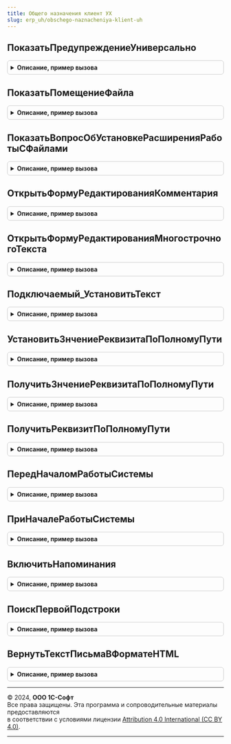 ```yaml
---
title: Общего назначения клиент УХ
slug: erp_uh/obschego-naznacheniya-klient-uh
---
```



## ПоказатьПредупреждениеУниверсально
<details style="margin: 1em 0; padding: 0.5em; border: 1px solid #ccc; border-radius: 6px;">

<summary style="font-weight: bold; cursor: pointer;">Описание, пример вызова</summary>

```bsl
////////////////////////////////////////////////////////////////////////////////
// Клиентские процедуры общего назначения

// Устарела. Следует использовать платформенный метод ПоказатьПредупреждение
Процедура ПоказатьПредупреждениеУниверсально(ТекстПредупреждения, Заголовок = Неопределено, Оповещение = Неопределено) Экспорт
```

Пример вызова
```bsl
ОбщегоНазначенияКлиентУХ.ПоказатьПредупреждениеУниверсально(ТекстПредупреждения, Заголовок, Оповещение);
```
</details>

## ПоказатьПомещениеФайла
<details style="margin: 1em 0; padding: 0.5em; border: 1px solid #ccc; border-radius: 6px;">

<summary style="font-weight: bold; cursor: pointer;">Описание, пример вызова</summary>

```bsl

// Показывает диалог выбора файлов и помещает выбранные файлы во временное хранилище.
//  Совмещает работу методов глобального метода НачатьПомещениеФайла и ПоместитьФайлы,
//  возвращая идентичный результат вне зависимости от того, подключено расширение работы с файлами, или нет.
//
// Параметры:
//   ОбработчикЗавершения  - ОписаниеОповещения - Описание процедуры, принимающей результат выбора.
//   ИдентификаторФормы    - УникальныйИдентификатор - Уникальный идентификатор формы, из которой выполняется
//                                                     размещение файла.
//   НачальноеИмяФайла     - Строка - Полный путь и имя файла, которые будут предложены пользователю в начале выбора.
//   ПараметрыДиалога      - Структура, Неопределено - См. свойства ДиалогВыбораФайла в синтакс-помощнике.
//       Используется в случае, если удалось подключить расширение работы с файлами.
//
// Значение первого параметра, возвращаемого в ОбработчикРезультата:
//   ПомещенныеФайлы - Результат выбора.
//       * - Неопределено - Пользователь отказался от выбора.
//       * - Массив из ОписаниеПереданногоФайла, Структура - Пользователь выбрал файл.
//           ** Имя      - Строка - Полное имя выбранного файла.
//           ** Хранение - Строка - Адрес во временном хранилище, по которому размещен файл.
//
// Ограничения:
//   Используется только для интерактивного выбора в диалоге.
//   Не используется для выбора каталогов - эта опция не поддерживается веб-клиентом.
//   Не поддерживается множественный выбор в веб-клиенте, если не установлено расширение работы с файлами.
//   Не поддерживается передача адреса временного хранилища.
//
Процедура ПоказатьПомещениеФайла(ОбработчикЗавершения, ИдентификаторФормы, НачальноеИмяФайла, ПараметрыДиалога) Экспорт
```

Пример вызова
```bsl
ОбщегоНазначенияКлиентУХ.ПоказатьПомещениеФайла(ОбработчикЗавершения, ИдентификаторФормы, НачальноеИмяФайла, ПараметрыДиалога) 
```
</details>

## ПоказатьВопросОбУстановкеРасширенияРаботыСФайлами
<details style="margin: 1em 0; padding: 0.5em; border: 1px solid #ccc; border-radius: 6px;">

<summary style="font-weight: bold; cursor: pointer;">Описание, пример вызова</summary>

```bsl

// Предлагает пользователю установить расширение работы с файлами в веб-клиенте.
//
// Предназначена для использования в начале участков кода, в которых ведется работа с файлами.
// Например:
//
//    Оповещение = Новый ОписаниеОповещения("ПечатьДокументаЗавершение", ЭтотОбъект);
//    ТекстСообщения = НСтр("ru = 'Для печати документа необходимо установить расширение работы с файлами.'");
//    ОбщегоНазначенияКлиент.ПоказатьВопросОбУстановкеРасширенияРаботыСФайлами(Оповещение, ТекстСообщения);
//
//    Процедура ПечатьДокументаЗавершение(РасширениеПодключено, ДополнительныеПараметры) Экспорт
//      Если РасширениеПодключено Тогда
//        // код печати документа, рассчитывающий на то, что расширение подключено.
//        // ...
//      Иначе
//        // код печати документа, который работает без подключенного расширения.
//        // ...
//      КонецЕсли;
//
// Параметры:
//   ОписаниеОповещенияОЗакрытии    - ОписаниеОповещения - описание процедуры,
//                                    которая будет вызвана после закрытия формы со следующими параметрами:
//                                      РасширениеПодключено    - Булево - Истина, если расширение было подключено.
//                                      ДополнительныеПараметры - Произвольный - параметры, заданные в
//                                                                               ОписаниеОповещенияОЗакрытии.
//   ТекстПредложения                - Строка - текст сообщения. Если не указан, то выводится текст по умолчанию.
//   ВозможноПродолжениеБезУстановки - Булево - если Истина, будет показана кнопка ПродолжитьБезУстановки,
//                                              если Ложь, будет показана кнопка Отмена.
//
Процедура ПоказатьВопросОбУстановкеРасширенияРаботыСФайлами(ОписаниеОповещенияОЗакрытии, ТекстПредложения = "", Экспорт
```

Пример вызова
```bsl
ОбщегоНазначенияКлиентУХ.ПоказатьВопросОбУстановкеРасширенияРаботыСФайлами(ОписаниеОповещенияОЗакрытии, ТекстПредложения, );
```
</details>

## ОткрытьФормуРедактированияКомментария
<details style="margin: 1em 0; padding: 0.5em; border: 1px solid #ccc; border-radius: 6px;">

<summary style="font-weight: bold; cursor: pointer;">Описание, пример вызова</summary>

```bsl

////////////////////////////////////////////////////////////////////////////////
// Функции для обработки действий пользователя в процессе редактирования
// многострочного текста, например комментария в документах

// Открывает форму редактирования многострочного комментария модально
//
// Параметры:
// МногострочныйТекст      - Строка - произвольный текст, который необходимо отредактировать
// РезультатРедактирования - Строка - переменная, в которую будет помещен результат редактирования
// Модифицированность       - Строка - флаг модифицированности формы
//
Процедура ОткрытьФормуРедактированияКомментария(Форма, Знач МногострочныйТекст, РезультатРедактирования, Экспорт
```

Пример вызова
```bsl
ОбщегоНазначенияКлиентУХ.ОткрытьФормуРедактированияКомментария(Форма, МногострочныйТекст, РезультатРедактирования, );
```
</details>

## ОткрытьФормуРедактированияМногострочногоТекста
<details style="margin: 1em 0; padding: 0.5em; border: 1px solid #ccc; border-radius: 6px;">

<summary style="font-weight: bold; cursor: pointer;">Описание, пример вызова</summary>

```bsl

// Открывает форму редактирования произвольного многострочного текста модально
//
// Параметры:
// МногострочныйТекст      - Строка - произвольный текст, который необходимо отредактировать
// РезультатРедактирования - Строка - реквизит формы, в которую будет помещен результат редактирования
//	можно адресовать реквизиты через точку, а также обращаться к строкам коллекций через [].
//	ИСКЛЮЧЕНИЕ: "Комментарий" - всегда будет развернут в "Объект.Комментарий".
//	Примеры:
//		"ТекстКомменатрия"
//		"Объект.Комментарий"
//		"Объект.ТаблицаСКомментарием[3].Комментарий"
// Модифицированность       - Строка - флаг модифицированности формы
// Заголовок               - Строка - текст, который необходимо отобразить в заголовке формы
//
Процедура ОткрытьФормуРедактированияМногострочногоТекста(Форма, Знач МногострочныйТекст, РезультатРедактирования, Модифицированность = Ложь, Экспорт
```

Пример вызова
```bsl
ОбщегоНазначенияКлиентУХ.ОткрытьФормуРедактированияМногострочногоТекста(Форма, МногострочныйТекст, РезультатРедактирования, Модифицированность, );
```
</details>

## Подключаемый_УстановитьТекст
<details style="margin: 1em 0; padding: 0.5em; border: 1px solid #ccc; border-radius: 6px;">

<summary style="font-weight: bold; cursor: pointer;">Описание, пример вызова</summary>

```bsl

Процедура Подключаемый_УстановитьТекст(ТекстКомментария, ПараметрыОповещения = Неопределено) Экспорт
```

Пример вызова
```bsl
ОбщегоНазначенияКлиентУХ.Подключаемый_УстановитьТекст(ТекстКомментария, ПараметрыОповещения);
```
</details>

## УстановитьЗнчениеРеквизитаПоПолномуПути
<details style="margin: 1em 0; padding: 0.5em; border: 1px solid #ccc; border-radius: 6px;">

<summary style="font-weight: bold; cursor: pointer;">Описание, пример вызова</summary>

```bsl

// Проходит полный путь к реквизиту объекта через точки и устанавливает его в новое значение.
//
// Возвращает:
//	Неопределено - если не получилось найти реквизит.
//	ПроизвольноеЗначение - значение найднного реквизита.
//
Процедура УстановитьЗнчениеРеквизитаПоПолномуПути(Знач Объект, ПолныйПутьКРеквизиту, НовоеЗначение) Экспорт
```

Пример вызова
```bsl
ОбщегоНазначенияКлиентУХ.УстановитьЗнчениеРеквизитаПоПолномуПути(Объект, ПолныйПутьКРеквизиту, НовоеЗначение) 
```
</details>

## ПолучитьЗнчениеРеквизитаПоПолномуПути
<details style="margin: 1em 0; padding: 0.5em; border: 1px solid #ccc; border-radius: 6px;">

<summary style="font-weight: bold; cursor: pointer;">Описание, пример вызова</summary>

```bsl

// Проходит полный путь к реквизиту объекта через точки и возвращает его значение.
//
// Возвращает:
//	Неопределено - если не получилось найти реквизит.
//	ПроизвольноеЗначение - значение найднного реквизита.
//
Функция ПолучитьЗнчениеРеквизитаПоПолномуПути(Знач Объект, ПолныйПутьКРеквизиту) Экспорт
```

Пример вызова
```bsl
Результат = ОбщегоНазначенияКлиентУХ.ПолучитьЗнчениеРеквизитаПоПолномуПути(Объект, ПолныйПутьКРеквизиту) 
```
</details>

## ПолучитьРеквизитПоПолномуПути
<details style="margin: 1em 0; padding: 0.5em; border: 1px solid #ccc; border-radius: 6px;">

<summary style="font-weight: bold; cursor: pointer;">Описание, пример вызова</summary>

```bsl

// Проходит полный путь к реквизиту объекта через точки и возвращает пару
// (Предпоследний объект в цепочке, Имя реквизита в предпоследнем объекте).
//
// Параметры:
//	Объект - любой объект 1С позволяющий обратиться к значению через [].
//	ПолныйПутьКРеквизиту - Строка, путь к реквизиту начиная но не включая Объект. Например, "НоменклатураПоставщиков.Поставщик".
//		Может включать "." (обращение к реквизиту реквизита) и "[]" (обращение к строке табличной части объекта по индексу строки).
//
// Возвращает:
//	Неопределено - если не получилось найти реквизит.
//	Структура:
//		Объект - объект содержащий реквизит.
//		ИмяРеквизита - имя реквизита для доступа в Объекте.
//
Функция ПолучитьРеквизитПоПолномуПути(Знач Объект, ПолныйПутьКРеквизиту) Экспорт
```

Пример вызова
```bsl
Результат = ОбщегоНазначенияКлиентУХ.ПолучитьРеквизитПоПолномуПути(Объект, ПолныйПутьКРеквизиту) 
```
</details>

## ПередНачаломРаботыСистемы
<details style="margin: 1em 0; padding: 0.5em; border: 1px solid #ccc; border-radius: 6px;">

<summary style="font-weight: bold; cursor: pointer;">Описание, пример вызова</summary>

```bsl


Процедура ПередНачаломРаботыСистемы() Экспорт
```

Пример вызова
```bsl
ОбщегоНазначенияКлиентУХ.ПередНачаломРаботыСистемы() 
```
</details>

## ПриНачалеРаботыСистемы
<details style="margin: 1em 0; padding: 0.5em; border: 1px solid #ccc; border-radius: 6px;">

<summary style="font-weight: bold; cursor: pointer;">Описание, пример вызова</summary>

```bsl

// Выполняется при старте системы.
Процедура ПриНачалеРаботыСистемы() Экспорт
```

Пример вызова
```bsl
ОбщегоНазначенияКлиентУХ.ПриНачалеРаботыСистемы() 
```
</details>

## ВключитьНапоминания
<details style="margin: 1em 0; padding: 0.5em; border: 1px solid #ccc; border-radius: 6px;">

<summary style="font-weight: bold; cursor: pointer;">Описание, пример вызова</summary>

```bsl

// Запускает периодическую проверку напоминаний
Процедура ВключитьНапоминания() Экспорт
```

Пример вызова
```bsl
ОбщегоНазначенияКлиентУХ.ВключитьНапоминания() 
```
</details>

## ПоискПервойПодстроки
<details style="margin: 1em 0; padding: 0.5em; border: 1px solid #ccc; border-radius: 6px;">

<summary style="font-weight: bold; cursor: pointer;">Описание, пример вызова</summary>

```bsl

// Функция ищет вхождение в переданную строку значений из списка значений
//
// Параметры
//  Строка - исходная строка для поиска
//  ПодстрокиПоиска - список значений с коллекцией подстрок для поиска
//  СтрокаПоиска - элемент, в который возвращается найденное значение строки подпоиска
//
// Возвращаемое значение:
//  Наименьшая позиция найденного значения
//
Функция ПоискПервойПодстроки(Строка,ПодстрокиПоиска,СтрокаПоиска) Экспорт
```

Пример вызова
```bsl
Результат = ОбщегоНазначенияКлиентУХ.ПоискПервойПодстроки(Строка, ПодстрокиПоиска, СтрокаПоиска));
```
</details>

## ВернутьТекстПисьмаВФорматеHTML
<details style="margin: 1em 0; padding: 0.5em; border: 1px solid #ccc; border-radius: 6px;">

<summary style="font-weight: bold; cursor: pointer;">Описание, пример вызова</summary>

```bsl

// Функция возвращает по переданному тексту строку
// в формате HTML с выделенными ссылками на ресурсы www
//
// Параметры
//  ТекстПисьма - текстовая строка
//
// Возвращаемое значение:
//  Текст в формате HTML
//
Функция ВернутьТекстПисьмаВФорматеHTML(ТекстПисьма) Экспорт
```

Пример вызова
```bsl
Результат = ОбщегоНазначенияКлиентУХ.ВернутьТекстПисьмаВФорматеHTML(ТекстПисьма) 
```
</details>

---

© 2024, **ООО 1С-Софт**  
Все права защищены. Эта программа и сопроводительные материалы предоставляются  
в соответствии с условиями лицензии [Attribution 4.0 International (CC BY 4.0)](https://creativecommons.org/licenses/by/4.0/legalcode).

---
